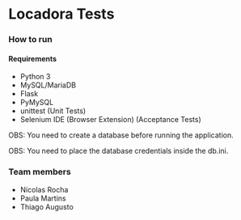 # Locadora Tests

### How to run

#### Requirements

* Python 3
* MySQL/MariaDB
* Flask
* PyMySQL
* unittest (Unit Tests)
* Selenium IDE (Browser Extension) (Acceptance Tests)

OBS: You need to create a database before running the application.

OBS: You need to place the database credentials inside the db.ini.

### Team members

* Nícolas Rocha
* Paula Martins
* Thiago Augusto
